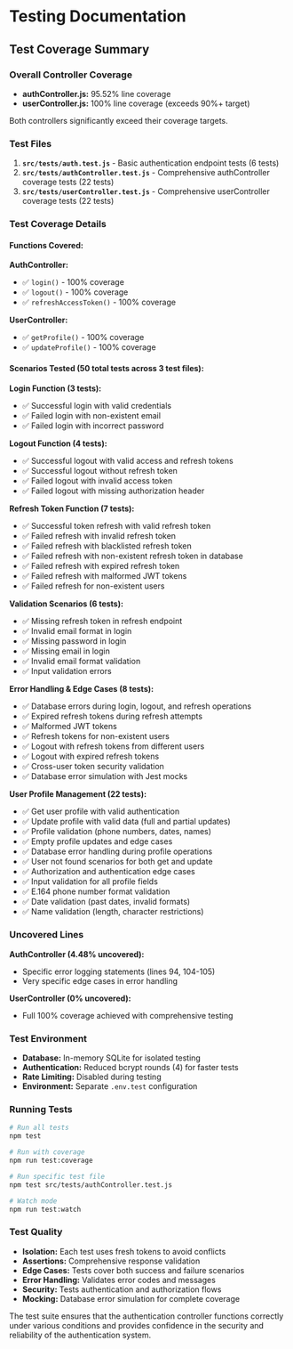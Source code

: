 # Testing Documentation

## Test Coverage Summary

### Overall Controller Coverage

- **authController.js:** 95.52% line coverage  
- **userController.js:** 100% line coverage (exceeds 90%+ target)

Both controllers significantly exceed their coverage targets.

### Test Files

1. **`src/tests/auth.test.js`** - Basic authentication endpoint tests (6 tests)
2. **`src/tests/authController.test.js`** - Comprehensive authController coverage tests (22 tests)
3. **`src/tests/userController.test.js`** - Comprehensive userController coverage tests (22 tests)

### Test Coverage Details

#### Functions Covered:

**AuthController:**
- ✅ `login()` - 100% coverage
- ✅ `logout()` - 100% coverage  
- ✅ `refreshAccessToken()` - 100% coverage

**UserController:**
- ✅ `getProfile()` - 100% coverage
- ✅ `updateProfile()` - 100% coverage

#### Scenarios Tested (50 total tests across 3 test files):

**Login Function (3 tests):**
- ✅ Successful login with valid credentials
- ✅ Failed login with non-existent email
- ✅ Failed login with incorrect password

**Logout Function (4 tests):**
- ✅ Successful logout with valid access and refresh tokens
- ✅ Successful logout without refresh token
- ✅ Failed logout with invalid access token
- ✅ Failed logout with missing authorization header

**Refresh Token Function (7 tests):**
- ✅ Successful token refresh with valid refresh token
- ✅ Failed refresh with invalid refresh token
- ✅ Failed refresh with blacklisted refresh token
- ✅ Failed refresh with non-existent refresh token in database
- ✅ Failed refresh with expired refresh token
- ✅ Failed refresh with malformed JWT tokens
- ✅ Failed refresh for non-existent users

**Validation Scenarios (6 tests):**
- ✅ Missing refresh token in refresh endpoint
- ✅ Invalid email format in login
- ✅ Missing password in login
- ✅ Missing email in login
- ✅ Invalid email format validation
- ✅ Input validation errors

**Error Handling & Edge Cases (8 tests):**
- ✅ Database errors during login, logout, and refresh operations
- ✅ Expired refresh tokens during refresh attempts
- ✅ Malformed JWT tokens
- ✅ Refresh tokens for non-existent users
- ✅ Logout with refresh tokens from different users
- ✅ Logout with expired refresh tokens
- ✅ Cross-user token security validation
- ✅ Database error simulation with Jest mocks

**User Profile Management (22 tests):**
- ✅ Get user profile with valid authentication
- ✅ Update profile with valid data (full and partial updates)
- ✅ Profile validation (phone numbers, dates, names)
- ✅ Empty profile updates and edge cases
- ✅ Database error handling during profile operations
- ✅ User not found scenarios for both get and update
- ✅ Authorization and authentication edge cases
- ✅ Input validation for all profile fields
- ✅ E.164 phone number format validation
- ✅ Date validation (past dates, invalid formats)
- ✅ Name validation (length, character restrictions)

### Uncovered Lines

**AuthController (4.48% uncovered):**
- Specific error logging statements (lines 94, 104-105)  
- Very specific edge cases in error handling

**UserController (0% uncovered):**
- Full 100% coverage achieved with comprehensive testing

### Test Environment

- **Database:** In-memory SQLite for isolated testing
- **Authentication:** Reduced bcrypt rounds (4) for faster tests
- **Rate Limiting:** Disabled during testing
- **Environment:** Separate `.env.test` configuration

### Running Tests

```bash
# Run all tests
npm test

# Run with coverage
npm run test:coverage

# Run specific test file
npm test src/tests/authController.test.js

# Watch mode
npm run test:watch
```

### Test Quality

- **Isolation:** Each test uses fresh tokens to avoid conflicts
- **Assertions:** Comprehensive response validation
- **Edge Cases:** Tests cover both success and failure scenarios
- **Error Handling:** Validates error codes and messages
- **Security:** Tests authentication and authorization flows
- **Mocking:** Database error simulation for complete coverage

The test suite ensures that the authentication controller functions correctly under various conditions and provides confidence in the security and reliability of the authentication system.